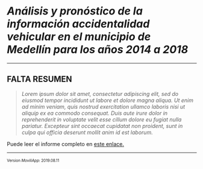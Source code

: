 # ***Análisis y pronóstico de la información accidentalidad vehicular en el municipio de Medellín para los años 2014 a 2018***

---

## **FALTA RESUMEN**

>*Lorem ipsum dolor sit amet, consectetur adipiscing elit, sed do eiusmod tempor incididunt ut labore et dolore magna aliqua. Ut enim ad minim veniam, quis nostrud exercitation ullamco laboris nisi ut aliquip ex ea commodo consequat. Duis aute irure dolor in reprehenderit in voluptate velit esse cillum dolore eu fugiat nulla pariatur. Excepteur sint occaecat cupidatat non proident, sunt in culpa qui officia deserunt mollit anim id est laborum.*

Puede leer el informe completo en [este enlace.](https://juapatral.github.io/analitica-predictiva-accidentalidad-2019/app/accidentalidad-2014-2018.html)

---
<font size = "1">

Version *MoviliApp*: 2019.08.11

</font>